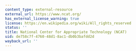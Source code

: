 ```yaml
---
content_type: external-resource
external_url: https://www.ncat.org/
has_external_license_warning: true
license: https://en.wikipedia.org/wiki/All_rights_reserved
status: ''
title: National Center for Appropriate Technology (NCAT)
uid: de758c7f-4760-48d1-8ac1-db0b3bafdd2d
wayback_url: ''
---
```

